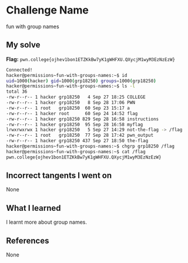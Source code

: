 # Challenge Name
fun with group names

## My solve
**Flag:** `pwn.college{ojhev1bon1ETZKkBw7yK1gWHFXU.QXycjM1wyM3EzNzEzW}`

```bash
Connected!
hacker@permissions~fun-with-groups-names:~$ id
uid=1000(hacker) gid=1000(grp18250) groups=1000(grp18250)
hacker@permissions~fun-with-groups-names:~$ ls -l
total 36
-rw-r--r-- 1 hacker grp18250   4 Sep 27 18:25 COLLEGE
-rw-r--r-- 1 hacker grp18250   8 Sep 28 17:06 PWN
-rw-r--r-- 1 root   grp18250  60 Sep 23 15:17 a
-rw-r--r-- 1 hacker root      60 Sep 24 14:52 flag
-rw-r--r-- 1 hacker grp18250 829 Sep 28 16:58 instructions
-rw-r--r-- 1 hacker grp18250  95 Sep 28 16:58 myflag
lrwxrwxrwx 1 hacker grp18250   5 Sep 27 14:29 not-the-flag -> /flag
-rw-r--r-- 1 root   grp18250  77 Sep 28 17:42 pwn_output
-rw-r--r-- 1 hacker grp18250 437 Sep 27 18:50 the-flag
hacker@permissions~fun-with-groups-names:~$ chgrp grp18250 /flag
hacker@permissions~fun-with-groups-names:~$ cat /flag
pwn.college{ojhev1bon1ETZKkBw7yK1gWHFXU.QXycjM1wyM3EzNzEzW}
```
## Incorrect tangents I went on
None

## What I learned
I learnt more about group names.

## References 
None
